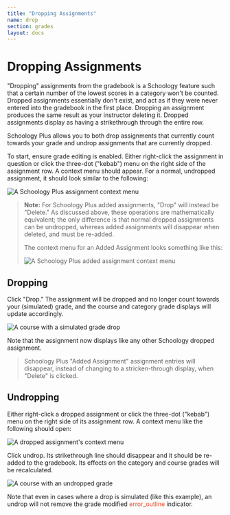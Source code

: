 ```yaml
---
title: "Dropping Assignments"
name: drop
section: grades
layout: docs
---
```



# Dropping Assignments

"Dropping" assignments from the gradebook is a Schoology feature such that a certain number of the lowest scores in a category won't be counted. Dropped assignments essentially don't exist, and act as if they were never entered into the gradebook in the first place. Dropping an assignment produces the same result as your instructor deleting it. Dropped assignments display as having a strikethrough through the entire row.

Schoology Plus allows you to both drop assignments that currently count towards your grade and undrop assignments that are currently dropped.

To start, ensure grade editing is enabled. Either right-click the assignment in question or click the three-dot ("kebab") menu on the right side of the assignment row. A context menu should appear. For a normal, undropped assignment, it should look similar to the following:

![A Schoology Plus assignment context menu](https://i.imgur.com/KeYFddZ.png)

> **Note:** For Schoology Plus added assignments, "Drop" will instead be "Delete." As discussed above, these operations are mathematically equivalent; the only difference is that normal dropped assignments can be undropped, whereas added assignments will disappear when deleted, and must be re-added.
> 
> The context menu for an Added Assignment looks something like this:
> 
> ![A Schoology Plus added assignment context menu](https://i.imgur.com/fdZYgx6.png)

## Dropping

Click "Drop." The assignment will be dropped and no longer count towards your (simulated) grade, and the course and category grade displays will update accordingly.

![A course with a simulated grade drop](https://i.imgur.com/TSs1J6L.png)

Note that the assignment now displays like any other Schoology dropped assignment.

> Schoology Plus "Added Assignment" assignment entries will disappear, instead of changing to a stricken-through display, when "Delete" is clicked.

## Undropping

Either right-click a dropped assignment or click the three-dot ("kebab") menu on the right side of its assignment row. A context menu like the following should open:

![A dropped assignment's context menu](https://i.imgur.com/GSM2VxN.png)

Click undrop. Its strikethrough line should disappear and it should be re-added to the gradebook. Its effects on the category and course grades will be recalculated.

![A course with an undropped grade](https://i.imgur.com/vOKe01p.png)

Note that even in cases where a drop is simulated (like this example), an undrop will not remove the grade modified <span style="color: #E64826;" class="material-icons">error_outline</span> indicator.